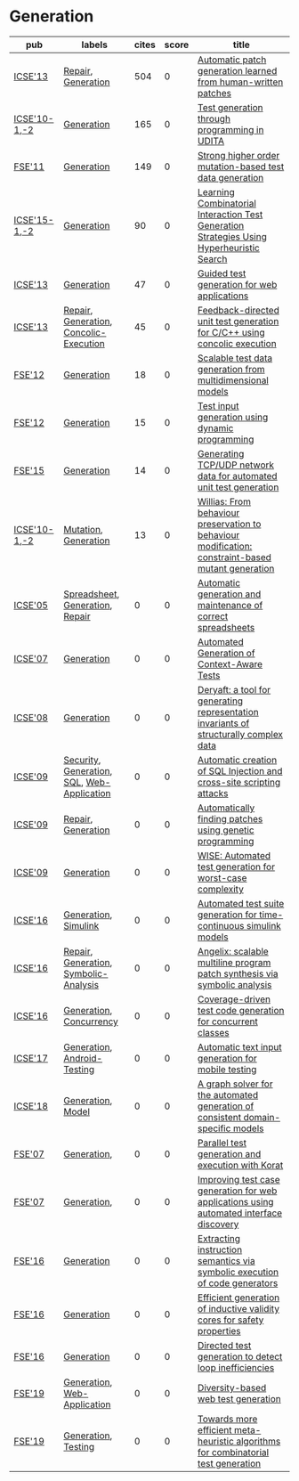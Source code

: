 # Generation

|pub|labels|cites|score|title|
|---|------|-----|-----|-----|
|[ICSE'13](https://dblp.org/db/conf/icse/icse2013.html)|[Repair](Repair.md), [Generation](Generation.md)|504|0|[Automatic patch generation learned from human-written patches](https://scholar.google.com/scholar?q=Automatic+patch+generation+learned+from+human-written+patches)|
|[ICSE'10-1](https://dblp.org/db/conf/icse/icse2010-1.html),[-2](ICSE'10)|[Generation](Generation.md)|165|0|[Test generation through programming in UDITA](https://scholar.google.com/scholar?q=Test+generation+through+programming+in+UDITA)|
|[FSE'11](https://dblp.org/db/conf/sigsoft/fse2011.html)|[Generation](Generation.md)|149|0|[Strong higher order mutation-based test data generation](https://scholar.google.com/scholar?q=Strong+higher+order+mutation-based+test+data+generation)|
|[ICSE'15-1](https://dblp.org/db/conf/icse/icse2015-1.html),[-2](ICSE'15)|[Generation](Generation.md)|90|0|[Learning Combinatorial Interaction Test Generation Strategies Using Hyperheuristic Search](https://scholar.google.com/scholar?q=Learning+Combinatorial+Interaction+Test+Generation+Strategies+Using+Hyperheuristic+Search)|
|[ICSE'13](https://dblp.org/db/conf/icse/icse2013.html)|[Generation](Generation.md)|47|0|[Guided test generation for web applications](https://scholar.google.com/scholar?q=Guided+test+generation+for+web+applications)|
|[ICSE'13](https://dblp.org/db/conf/icse/icse2013.html)|[Repair](Repair.md), [Generation](Generation.md), [Concolic-Execution](Concolic-Execution.md)|45|0|[Feedback-directed unit test generation for C/C++ using concolic execution](https://scholar.google.com/scholar?q=Feedback-directed+unit+test+generation+for+C/C%2B%2B+using+concolic+execution)|
|[FSE'12](https://dblp.org/db/conf/sigsoft/fse2012.html)|[Generation](Generation.md)|18|0|[Scalable test data generation from multidimensional models](https://scholar.google.com/scholar?q=Scalable+test+data+generation+from+multidimensional+models)|
|[FSE'12](https://dblp.org/db/conf/sigsoft/fse2012.html)|[Generation](Generation.md)|15|0|[Test input generation using dynamic programming](https://scholar.google.com/scholar?q=Test+input+generation+using+dynamic+programming)|
|[FSE'15](https://dblp.org/db/conf/sigsoft/fse2015.html)|[Generation](Generation.md)|14|0|[Generating TCP/UDP network data for automated unit test generation](https://scholar.google.com/scholar?q=Generating+TCP/UDP+network+data+for+automated+unit+test+generation)|
|[ICSE'10-1](https://dblp.org/db/conf/icse/icse2010-1.html),[-2](ICSE'10)|[Mutation](Mutation.md), [Generation](Generation.md)|13|0|[Willias: From behaviour preservation to behaviour modification: constraint-based mutant generation](https://scholar.google.com/scholar?q=Willias%3A+From+behaviour+preservation+to+behaviour+modification%3A+constraint-based+mutant+generation)|
|[ICSE'05](https://dblp.org/db/conf/icse/icse2005.html)|[Spreadsheet](Spreadsheet.md), [Generation](Generation.md), [Repair](Repair.md)|0|0|[Automatic generation and maintenance of correct spreadsheets](https://scholar.google.com/scholar?q=Automatic+generation+and+maintenance+of+correct+spreadsheets)|
|[ICSE'07](https://dblp.org/db/conf/icse/icse2007.html)|[Generation](Generation.md)|0|0|[Automated Generation of Context-Aware Tests](https://scholar.google.com/scholar?q=Automated+Generation+of+Context-Aware+Tests)|
|[ICSE'08](https://dblp.org/db/conf/icse/icse2008.html)|[Generation](Generation.md)|0|0|[Deryaft: a tool for generating representation invariants of structurally complex data](https://scholar.google.com/scholar?q=Deryaft%3A+a+tool+for+generating+representation+invariants+of+structurally+complex+data)|
|[ICSE'09](https://dblp.org/db/conf/icse/icse2009.html)|[Security](Security.md), [Generation](Generation.md), [SQL](SQL.md), [Web-Application](Web-Application.md)|0|0|[Automatic creation of SQL Injection and cross-site scripting attacks](https://scholar.google.com/scholar?q=Automatic+creation+of+SQL+Injection+and+cross-site+scripting+attacks)|
|[ICSE'09](https://dblp.org/db/conf/icse/icse2009.html)|[Repair](Repair.md), [Generation](Generation.md)|0|0|[Automatically finding patches using genetic programming](https://scholar.google.com/scholar?q=Automatically+finding+patches+using+genetic+programming)|
|[ICSE'09](https://dblp.org/db/conf/icse/icse2009.html)|[Generation](Generation.md)|0|0|[WISE: Automated test generation for worst-case complexity](https://scholar.google.com/scholar?q=WISE%3A+Automated+test+generation+for+worst-case+complexity)|
|[ICSE'16](https://dblp.org/db/conf/icse/icse2016.html)|[Generation](Generation.md), [Simulink](Simulink.md)|0|0|[Automated test suite generation for time-continuous simulink models](https://scholar.google.com/scholar?q=Automated+test+suite+generation+for+time-continuous+simulink+models)|
|[ICSE'16](https://dblp.org/db/conf/icse/icse2016.html)|[Repair](Repair.md), [Generation](Generation.md), [Symbolic-Analysis](Symbolic-Analysis.md)|0|0|[Angelix: scalable multiline program patch synthesis via symbolic analysis](https://scholar.google.com/scholar?q=Angelix%3A+scalable+multiline+program+patch+synthesis+via+symbolic+analysis)|
|[ICSE'16](https://dblp.org/db/conf/icse/icse2016.html)|[Generation](Generation.md), [Concurrency](Concurrency.md)|0|0|[Coverage-driven test code generation for concurrent classes](https://scholar.google.com/scholar?q=Coverage-driven+test+code+generation+for+concurrent+classes)|
|[ICSE'17](https://dblp.org/db/conf/icse/icse2017.html)|[Generation](Generation.md), [Android-Testing](Android-Testing.md)|0|0|[Automatic text input generation for mobile testing](https://scholar.google.com/scholar?q=Automatic+text+input+generation+for+mobile+testing)|
|[ICSE'18](https://dblp.org/db/conf/icse/icse2018.html)|[Generation](Generation.md), [Model](Model.md)|0|0|[A graph solver for the automated generation of consistent domain-specific models](https://scholar.google.com/scholar?q=A+graph+solver+for+the+automated+generation+of+consistent+domain-specific+models)|
|[FSE'07](https://dblp.org/db/conf/sigsoft/fse2007.html)|[Generation](Generation.md), [](.md)|0|0|[Parallel test generation and execution with Korat](https://scholar.google.com/scholar?q=Parallel+test+generation+and+execution+with+Korat)|
|[FSE'07](https://dblp.org/db/conf/sigsoft/fse2007.html)|[Generation](Generation.md), [](.md)|0|0|[Improving test case generation for web applications using automated interface discovery](https://scholar.google.com/scholar?q=Improving+test+case+generation+for+web+applications+using+automated+interface+discovery)|
|[FSE'16](https://dblp.org/db/conf/sigsoft/fse2016.html)|[Generation](Generation.md)|0|0|[Extracting instruction semantics via symbolic execution of code generators](https://scholar.google.com/scholar?q=Extracting+instruction+semantics+via+symbolic+execution+of+code+generators)|
|[FSE'16](https://dblp.org/db/conf/sigsoft/fse2016.html)|[Generation](Generation.md)|0|0|[Efficient generation of inductive validity cores for safety properties](https://scholar.google.com/scholar?q=Efficient+generation+of+inductive+validity+cores+for+safety+properties)|
|[FSE'16](https://dblp.org/db/conf/sigsoft/fse2016.html)|[Generation](Generation.md)|0|0|[Directed test generation to detect loop inefficiencies](https://scholar.google.com/scholar?q=Directed+test+generation+to+detect+loop+inefficiencies)|
|[FSE'19](https://dblp.org/db/conf/sigsoft/fse2019.html)|[Generation](Generation.md), [Web-Application](Web-Application.md)|0|0|[Diversity-based web test generation](https://scholar.google.com/scholar?q=Diversity-based+web+test+generation)|
|[FSE'19](https://dblp.org/db/conf/sigsoft/fse2019.html)|[Generation](Generation.md), [Testing](Testing.md)|0|0|[Towards more efficient meta-heuristic algorithms for combinatorial test generation](https://scholar.google.com/scholar?q=Towards+more+efficient+meta-heuristic+algorithms+for+combinatorial+test+generation)|
